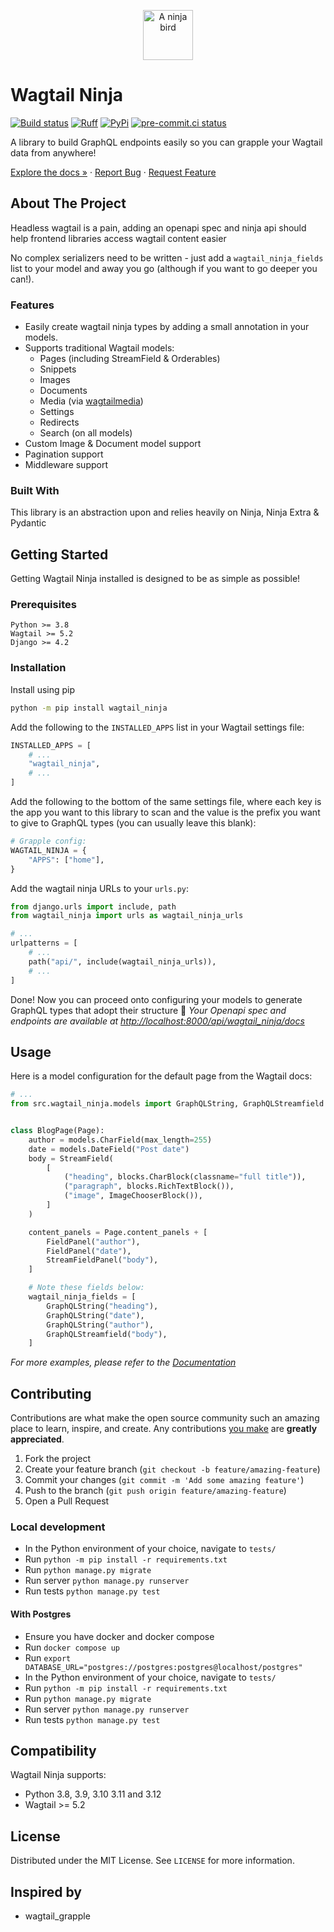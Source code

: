 <p align="center">
  <a href="https://github.com/falsaform/wagtail-ninja">
    <img src="https://github.com/falsaform/wagtail-ninja/raw/main/.github/wagtail-wagtail_ninja.svg?sanitize=true" alt="A ninja bird" width="80" height="80">
  </a>
</p>

# Wagtail Ninja

[![Build status](https://github.com/torchbox/wagtail-grapple/actions/workflows/ci.yml/badge.svg)](https://github.com/torchbox/wagtail-grapple/actions)
[![Ruff](https://img.shields.io/endpoint?url=https://raw.githubusercontent.com/astral-sh/ruff/main/assets/badge/v2.json)](https://github.com/astral-sh/ruff)
[![PyPi](https://img.shields.io/pypi/v/wagtail-wagtail_ninja.svg)](https://pypi.org/project/wagtail-grapple/)
[![pre-commit.ci status](https://results.pre-commit.ci/badge/github/torchbox/wagtail-grapple/main.svg)](https://results.pre-commit.ci/latest/github/torchbox/wagtail-grapple/main)

A library to build GraphQL endpoints easily so you can grapple your Wagtail data from anywhere!

[Explore the docs »](https://wagtail-wagtail_ninja.readthedocs.io/en/latest/) ·
[Report Bug](https://github.com/torchbox/wagtail-grapple/issues) ·
[Request Feature](https://github.com/torchbox/wagtail-grapple/issues)

## About The Project

Headless wagtail is a pain, adding an openapi spec and ninja api should help frontend libraries access wagtail content easier 

No complex serializers need to be written - just add a `wagtail_ninja_fields` list
to your model and away you go (although if you want to go deeper you can!).

### Features

-   Easily create wagtail ninja types by adding a small annotation in your models.
-   Supports traditional Wagtail models:
    -   Pages (including StreamField & Orderables)
    -   Snippets
    -   Images
    -   Documents
    -   Media (via [wagtailmedia](https://pypi.org/project/wagtailmedia/))
    -   Settings
    -   Redirects
    -   Search (on all models)
-   Custom Image & Document model support
-   Pagination support
-   Middleware support

### Built With

This library is an abstraction upon and relies heavily on Ninja, Ninja Extra & Pydantic

## Getting Started

Getting Wagtail Ninja installed is designed to be as simple as possible!

### Prerequisites

```
Python >= 3.8
Wagtail >= 5.2
Django >= 4.2
```

### Installation

Install using pip

```bash
python -m pip install wagtail_ninja
```

Add the following to the `INSTALLED_APPS` list in your Wagtail settings file:

```python
INSTALLED_APPS = [
    # ...
    "wagtail_ninja",
    # ...
]
```

Add the following to the bottom of the same settings file, where each key is the app you want to this library to scan and the value is the prefix you want to give to GraphQL types (you can usually leave this blank):

```python
# Grapple config:
WAGTAIL_NINJA = {
    "APPS": ["home"],
}
```

Add the wagtail ninja URLs to your `urls.py`:

```python
from django.urls import include, path
from wagtail_ninja import urls as wagtail_ninja_urls

# ...
urlpatterns = [
    # ...
    path("api/", include(wagtail_ninja_urls)),
    # ...
]
```

Done! Now you can proceed onto configuring your models to generate GraphQL types that adopt their structure :tada:
_Your Openapi spec and endpoints are available at [http://localhost:8000/api/wagtail_ninja/docs](http://localhost:8000/api/graphql/)_

## Usage

Here is a model configuration for the default page from the Wagtail docs:

```python
# ...
from src.wagtail_ninja.models import GraphQLString, GraphQLStreamfield


class BlogPage(Page):
    author = models.CharField(max_length=255)
    date = models.DateField("Post date")
    body = StreamField(
        [
            ("heading", blocks.CharBlock(classname="full title")),
            ("paragraph", blocks.RichTextBlock()),
            ("image", ImageChooserBlock()),
        ]
    )

    content_panels = Page.content_panels + [
        FieldPanel("author"),
        FieldPanel("date"),
        StreamFieldPanel("body"),
    ]

    # Note these fields below:
    wagtail_ninja_fields = [
        GraphQLString("heading"),
        GraphQLString("date"),
        GraphQLString("author"),
        GraphQLStreamfield("body"),
    ]
```

_For more examples, please refer to the [Documentation](https://wagtail-wagtail_ninja.readthedocs.io/en/latest/)_

## Contributing

Contributions are what make the open source community such an amazing place to learn, inspire, and create.
Any contributions [you make](https://github.com/torchbox/wagtail-grapple/graphs/contributors) are **greatly appreciated**.

1. Fork the project
2. Create your feature branch (`git checkout -b feature/amazing-feature`)
3. Commit your changes (`git commit -m 'Add some amazing feature'`)
4. Push to the branch (`git push origin feature/amazing-feature`)
5. Open a Pull Request

### Local development

-   In the Python environment of your choice, navigate to `tests/`
-   Run `python -m pip install -r requirements.txt`
-   Run `python manage.py migrate`
-   Run server `python manage.py runserver`
-   Run tests `python manage.py test`

#### With Postgres

-   Ensure you have docker and docker compose
-   Run `docker compose up`
-   Run `export DATABASE_URL="postgres://postgres:postgres@localhost/postgres"`
-   In the Python environment of your choice, navigate to `tests/`
-   Run `python -m pip install -r requirements.txt`
-   Run `python manage.py migrate`
-   Run server `python manage.py runserver`
-   Run tests `python manage.py test`

## Compatibility

Wagtail Ninja supports:

-   Python 3.8, 3.9, 3.10 3.11 and 3.12
-   Wagtail >= 5.2

## License

Distributed under the MIT License. See `LICENSE` for more information.

<!-- ACKNOWLEDGEMENTS -->

## Inspired by
- wagtail_grapple
